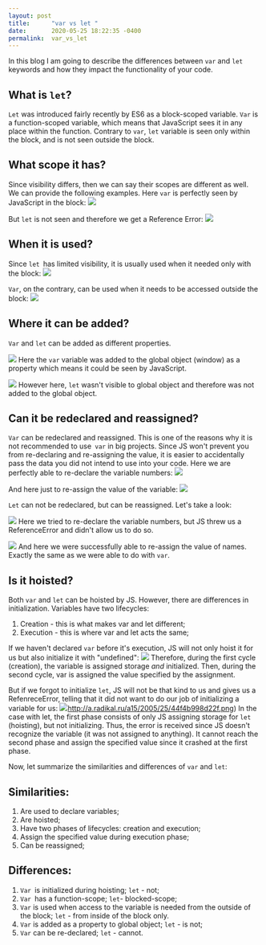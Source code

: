 ```yaml
---
layout: post
title:      "var vs let "
date:       2020-05-25 18:22:35 -0400
permalink:  var_vs_let
---
```


In this blog I am going to describe the differences between `var` and `let `keywords and how they impact the functionality of your code. 
## What is `let`?
`Let` was introduced fairly recently by ES6 as a block-scoped variable. `Var` is a function-scoped variable, which means that JavaScript sees it in any place within the function. Contrary to `var`, `let` variable is seen only within the block, and is not seen outside the block. 

## What scope it has?
Since visibility differs, then we can say their scopes are different as well. We can provide the following examples.
Here `var` is perfectly seen by JavaScript in the block:
![](http://c.radikal.ru/c23/2005/30/3b8799f00481.png)

But `let` is not seen and therefore we get a Reference Error:
![](http://c.radikal.ru/c05/2005/7b/69f8868804fa.png)

## When it is used?
Since `let `has limited visibility, it is usually used when it needed only with the block:
![](http://b.radikal.ru/b00/2005/a1/7e1e8245010e.png)

`Var`, on the contrary, can be used when it needs to be accessed outside the block:
![](http://c.radikal.ru/c25/2005/99/fe9204f6c177.png)

## Where it can be added?
`Var` and `let` can be added as different properties. 

![](http://c.radikal.ru/c40/2005/d6/49f14bc06ef2.png)
Here the `var` variable was added to the global object (window) as a property which means it could be seen by JavaScript. 

![](http://d.radikal.ru/d28/2005/b0/a09f413fe61c.png)
However here, `let` wasn't visible to global object and therefore was not added to the global object.

## Can it be redeclared and reassigned? 
`Var` can be redeclared and reassigned. This is one of the reasons why it is not recommended to use` var` in big projects. Since JS won't prevent you from re-declaring and re-assigning the value, it is easier to accidentally pass the data you did not intend to use into your code. 
Here we are perfectly able to re-declare the variable numbers:
![](http://d.radikal.ru/d30/2005/65/8748bce204a6.png)

And here just to re-assign the value of the variable:
![](http://c.radikal.ru/c17/2005/c5/2eba39e955e7.png)

`Let` can not be redeclared, but can be reassigned. Let's take a look:

![](http://d.radikal.ru/d23/2005/ef/6e9eb5787f89.png)
Here we tried to re-declare the variable numbers, but JS threw us a ReferenceError and didn't allow us to do so.

![](http://a.radikal.ru/a30/2005/46/9e59c8dad0aa.png)
And here we were successfully able to re-assign the value of names. Exactly the same as we were able to do with `var`. 

## Is it hoisted?
Both `var` and `let` can be hoisted by JS. However, there are differences in initialization. Variables have two lifecycles:
1. Creation  - this is what makes var and let different;
2. Execution - this is where var and let acts the same;

If we haven't declared `var` before it's execution, JS will not only hoist it for us but also initialize it  with "undefined":
![](https://c.radikal.ru/c16/2005/74/d00713e55acc.png)
Therefore, during the first cycle (creation), the variable is assigned storage *and* initialized. Then, during the second cycle, var is assigned the value specified by the assignment. 

But if we forgot to initialize `let`, JS will not be that kind to us and gives us a RefenreceError, telling that it did not want to do our job of initializing a variable for us:
![](http://)http://a.radikal.ru/a15/2005/25/44f4b998d22f.png)
In the case with let, the first phase consists of only JS assigning storage for `let` (hoisting), but not initializing. Thus, the error is received since JS doesn't recognize the variable (it was not assigned to anything).  It cannot reach the second phase and assign the specified value since it crashed at the first phase. 

Now, let summarize the similarities and differences of `var` and `let`: 
## Similarities:
1. Are used to declare variables;
2. Are hoisted;
2. Have two phases of lifecycles: creation and execution;
3. Assign the specified value during execution phase;
4. Can be reassigned;

## Differences:
1. `Var `is initialized during hoisting; `let` - not;
2. `Var `has a function-scope; `let`- blocked-scope;
3. `Var` is used when access to the variable is needed from the outside of the block; `let` - from inside of the block only.
4. `Var` is added as a property to global object; `let` - is not;
5.  `Var` can be re-declared; `let` - cannot.














